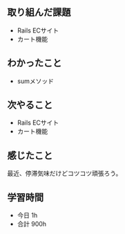 ## 取り組んだ課題
- Rails ECサイト
- カート機能

## わかったこと
- sumメソッド

## 次やること
- Rails ECサイト
- カート機能

## 感じたこと
最近、停滞気味だけどコツコツ頑張ろう。

## 学習時間
- 今日 1h
- 合計 900h
